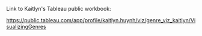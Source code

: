 Link to Kaitlyn's Tableau public workbook:

https://public.tableau.com/app/profile/kaitlyn.huynh/viz/genre_viz_kaitlyn/VisualizingGenres